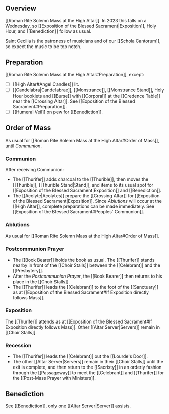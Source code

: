 ## Overview
[[Roman Rite Solemn Mass at the High Altar]]. In 2023 this falls on a Wednesday, so [[Exposition of the Blessed Sacrament|Exposition]], Holy Hour, and [[Benediction]] follow as usual.

Saint Cecilia is the patroness of musicians and of our [[Schola Cantorum]], so expect the music to be top notch.

## Preparation
[[Roman Rite Solemn Mass at the High Altar#Preparation]], except:
- [ ] [[High Altar#Angel Candles]] lit.
- [ ] [[Candelabra|Candelabrae]], [[Monstrance]], [[Monstrance Stand]], Holy Hour booklets and [[Burse]] with [[Corporal]] at the [[Credence Table]] near the [[Crossing Altar]]. See [[Exposition of the Blessed Sacrament#Preparation]].
- [ ] [[Humeral Veil]] on pew for [[Benediction]].

## Order of Mass
As usual for [[Roman Rite Solemn Mass at the High Altar#Order of Mass]], until _Communion_.

### Communion
After receiving Communion:

- The [[Thurifer]] adds charcoal to the [[Thurible]], then moves the [[Thurible]], [[Thurible Stand|Stand]], and items to its usual spot for [[Exposition of the Blessed Sacrament|Exposition]] and [[Benediction]].
- The [[Acolyte|Acolytes]] prepare the [[Crossing Altar]] for [[Exposition of the Blessed Sacrament|Exposition]]. Since _Ablutions_ will occur at the [[High Altar]], complete preparations can be made immediately. See [[Exposition of the Blessed Sacrament#Peoples' Communion]].

### Ablutions
As usual for [[Roman Rite Solemn Mass at the High Altar#Order of Mass]].

### Postcommunion Prayer
- The [[Book Bearer]] holds the book as usual. The [[Thurifer]] stands nearby in front of the [[Choir Stalls]] between the [[Celebrant]] and the [[Presbytery]].
- After the _Postcommunion Prayer_, the [[Book Bearer]] then returns to his place in the [[Choir Stalls]].
- The [[Thurifer]] leads the [[Celebrant]] to the foot of the [[Sanctuary]] as at [[Exposition of the Blessed Sacrament#If Exposition directly follows Mass]]. 
### Exposition
The [[Thurifer]] attends as at  [[Exposition of the Blessed Sacrament#If Exposition directly follows Mass]]. Other [[Altar Server|Servers]] remain in [[Choir Stalls]].

### Recession
- The [[Thurifer]] leads the [[Celebrant]] out the [[Lourde's Door]].
- The other [[Altar Server|Servers]] remain in their [[Choir Stalls]] until the exit is complete, and then return to the [[Sacristy]] in an orderly fashion through the [[Passageway]] to meet the [[Celebrant]] and [[Thurifer]] for the [[Post-Mass Prayer with Ministers]].

## Benediction
See [[Benediction]], only one [[Altar Server|Server]] assists.